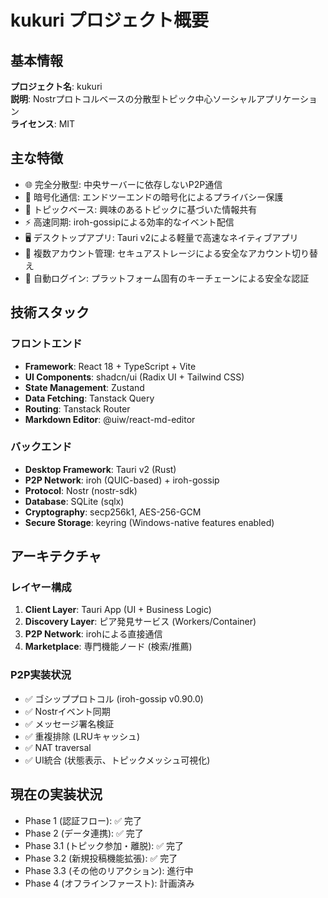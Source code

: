 # kukuri プロジェクト概要

## 基本情報
**プロジェクト名**: kukuri  
**説明**: Nostrプロトコルベースの分散型トピック中心ソーシャルアプリケーション  
**ライセンス**: MIT

## 主な特徴
- 🌐 完全分散型: 中央サーバーに依存しないP2P通信
- 🔐 暗号化通信: エンドツーエンドの暗号化によるプライバシー保護
- 📝 トピックベース: 興味のあるトピックに基づいた情報共有
- ⚡ 高速同期: iroh-gossipによる効率的なイベント配信
- 🖥️ デスクトップアプリ: Tauri v2による軽量で高速なネイティブアプリ
- 👥 複数アカウント管理: セキュアストレージによる安全なアカウント切り替え
- 🔑 自動ログイン: プラットフォーム固有のキーチェーンによる安全な認証

## 技術スタック

### フロントエンド
- **Framework**: React 18 + TypeScript + Vite
- **UI Components**: shadcn/ui (Radix UI + Tailwind CSS)
- **State Management**: Zustand
- **Data Fetching**: Tanstack Query
- **Routing**: Tanstack Router
- **Markdown Editor**: @uiw/react-md-editor

### バックエンド
- **Desktop Framework**: Tauri v2 (Rust)
- **P2P Network**: iroh (QUIC-based) + iroh-gossip
- **Protocol**: Nostr (nostr-sdk)
- **Database**: SQLite (sqlx)
- **Cryptography**: secp256k1, AES-256-GCM
- **Secure Storage**: keyring (Windows-native features enabled)

## アーキテクチャ

### レイヤー構成
1. **Client Layer**: Tauri App (UI + Business Logic)
2. **Discovery Layer**: ピア発見サービス (Workers/Container)
3. **P2P Network**: irohによる直接通信
4. **Marketplace**: 専門機能ノード (検索/推薦)

### P2P実装状況
- ✅ ゴシッププロトコル (iroh-gossip v0.90.0)
- ✅ Nostrイベント同期
- ✅ メッセージ署名検証
- ✅ 重複排除 (LRUキャッシュ)
- ✅ NAT traversal
- ✅ UI統合 (状態表示、トピックメッシュ可視化)

## 現在の実装状況
- Phase 1 (認証フロー): ✅ 完了
- Phase 2 (データ連携): ✅ 完了
- Phase 3.1 (トピック参加・離脱): ✅ 完了
- Phase 3.2 (新規投稿機能拡張): ✅ 完了
- Phase 3.3 (その他のリアクション): 進行中
- Phase 4 (オフラインファースト): 計画済み